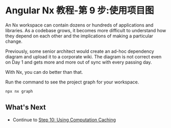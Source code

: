 # Angular Nx 教程-第 9 步:使用项目图

An Nx workspace can contain dozens or hundreds of applications and libraries. As a codebase grows, it becomes more difficult to understand how they depend on each other and the implications of making a particular change.

Previously, some senior architect would create an ad-hoc dependency diagram and upload it to a corporate wiki. The diagram is not correct even on Day 1 and gets more and more out of sync with every passing day.

With Nx, you can do better than that.

Run the command to see the project graph for your workspace.

```sh
npx nx graph
```

## What's Next

- Continue to [Step 10: Using Computation Caching](/angular-tutorial/10-computation-caching)
